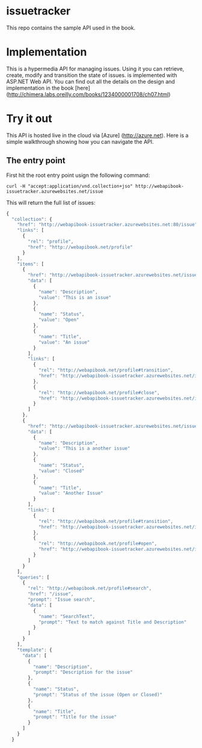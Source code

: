 issuetracker
============
This repo contains the sample API used in the book.

# Implementation
This is a hypermedia API for managing issues. Using it you can retrieve, create, modify and transition the state of issues. is implemented with ASP.NET Web API. You can find out all the details on the design and implementation in the book [here] (http://chimera.labs.oreilly.com/books/1234000001708/ch07.html)

# Try it out
This API is hosted live in the cloud via [Azure] (http://azure.net). Here is a simple walkthrough showing how you can navigate the API.

## The entry point
First hit the root entry point usign the following command:

```text
curl -H "accept:application/vnd.collection+jso" http://webapibook-issuetracker.azurewebsites.net/issue
```

This will return the full list of issues:

```javascript
{
  "collection": {
    "href": "http://webapibook-issuetracker.azurewebsites.net:80/issue",
    "links": [
      {
        "rel": "profile",
        "href": "http://webapibook.net/profile"
      }
    ],
    "items": [
      {
        "href": "http://webapibook-issuetracker.azurewebsites.net/issue/1",
        "data": [
          {
            "name": "Description",
            "value": "This is an issue"
          },
          {
            "name": "Status",
            "value": "Open"
          },
          {
            "name": "Title",
            "value": "An issue"
          }
        ],
        "links": [
          {
            "rel": "http://webapibook.net/profile#transition",
            "href": "http://webapibook-issuetracker.azurewebsites.net/issueprocessor/1?action=transition"
          },
          {
            "rel": "http://webapibook.net/profile#close",
            "href": "http://webapibook-issuetracker.azurewebsites.net/issueprocessor/1?action=close"
          }
        ]
      },
      {
        "href": "http://webapibook-issuetracker.azurewebsites.net/issue/2",
        "data": [
          {
            "name": "Description",
            "value": "This is a another issue"
          },
          {
            "name": "Status",
            "value": "Closed"
          },
          {
            "name": "Title",
            "value": "Another Issue"
          }
        ],
        "links": [
          {
            "rel": "http://webapibook.net/profile#transition",
            "href": "http://webapibook-issuetracker.azurewebsites.net/issueprocessor/2?action=transition"
          },
          {
            "rel": "http://webapibook.net/profile#open",
            "href": "http://webapibook-issuetracker.azurewebsites.net/issueprocessor/2?action=open"
          }
        ]
      }
    ],
    "queries": [
      {
        "rel": "http://webapibook.net/profile#search",
        "href": "/issue",
        "prompt": "Issue search",
        "data": [
          {
            "name": "SearchText",
            "prompt": "Text to match against Title and Description"
          }
        ]
      }
    ],
    "template": {
      "data": [
        {
          "name": "Description",
          "prompt": "Description for the issue"
        },
        {
          "name": "Status",
          "prompt": "Status of the issue (Open or Closed)"
        },
        {
          "name": "Title",
          "prompt": "Title for the issue"
        }
      ]
    }
  }
  ```






